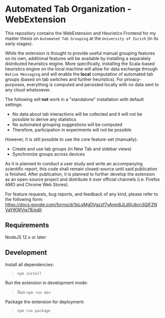 # Automated Tab Organization - WebExtension

This repository contains the WebExtension and Heuristics Frontend for my master thesis on `Automated Tab Grouping` at the `University of Zurich` (in its early stages).

While the extension is thought to provide useful manual grouping features on its own, additional features will be available by installing a separately distributed heuristics engine. More specifically, installing the Scala-based heuristics engine on the local machine will allow for data exchange through `Native Messaging` and will enable the **local** computation of automated tab groups (based on tab switches and further heuristics). For privacy-purposes, everything is computed and persisted locally with no data sent to any cloud whatsoever.

The following will **not** work in a "standalone" installation with default settings:

- No data about tab interactions will be collected and it will not be possible to derive any statistics
- No automated grouping suggestions will be computed
- Therefore, participation in experiments will not be possible

However, it is still possible to use the core feature-set (manually):

- Create and use tab groups (in New Tab and sidebar views)
- Synchronize groups across devices

As it is planned to conduct a user study and write an accompanying scientific report, this code shall remain closed-source until said publication is finished. After publication, it is planned to further develop the extension as an open-source project and distribute it over official channels (i.e. Firefox AMO and Chrome Web Stores).

For feature requests, bug reports, and feedback of any kind, please refer to the following form:
<https://docs.google.com/forms/d/1pLqMgDVgzzf7yAmn6JLd0jJbrn3QlFZNVaYlKWVie78/edit>

## Requirements

NodeJS 12.x or later

## Development

Install all dependencies:

> `npm install`

Run the extension in development mode:

> Run `npm run dev`

Package the extension for deployment:

> `npm run package`
